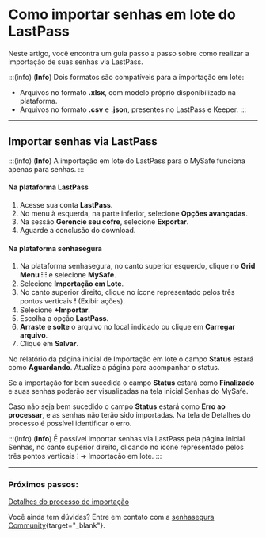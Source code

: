 # Como importar senhas em lote do LastPass

Neste artigo, você encontra um guia passo a passo sobre como realizar a importação de suas senhas via LastPass.

:::(info) (**Info**)
Dois formatos são compatíveis para a importação em lote:
* Arquivos no formato **.xlsx**, com modelo próprio disponibilizado na plataforma.
* Arquivos no formato **.csv** e **.json**, presentes no LastPass e Keeper.
:::
****
## Importar senhas via LastPass

:::(info) (**Info**)
A importação em lote do LastPass para o MySafe funciona apenas para senhas.
:::
#### Na plataforma LastPass
1. Acesse sua conta **LastPass**.
2. No menu à esquerda, na parte inferior, selecione **Opções avançadas**.
3. Na sessão **Gerencie seu cofre**, selecione **Exportar**.
4. Aguarde a conclusão do download.

#### Na plataforma senhasegura

1. Na plataforma senhasegura, no canto superior esquerdo, clique no **Grid Menu ⁝⁝⁝** e selecione **MySafe**.
2. Selecione **Importação em Lote**.
3. No canto superior direito, clique no ícone representado pelos três pontos verticais **⁝** (Exibir ações).
4. Selecione **+Importar**.
5. Escolha a opção **LastPass**.
6. **Arraste e solte** o arquivo no local indicado ou clique em **Carregar arquivo**.
7. Clique em **Salvar**.

No relatório da página inicial de Importação em lote o campo **Status** estará como **Aguardando**. Atualize a página para acompanhar o status.

Se a importação for bem sucedida o campo **Status** estará como **Finalizado** e suas senhas poderão ser visualizadas na tela inicial Senhas do MySafe.

Caso não seja bem sucedido o campo **Status** estará como **Erro ao processar**, e as senhas não terão sido importadas. Na tela de Detalhes do processo é possível identificar o erro.

:::(info) (**Info**)
É possível importar senhas via LastPass pela página inicial Senhas,  no canto superior direito, clicando no ícone representado pelos três pontos verticais ⁝ ➔ Importação em lote. 
:::
***
### Próximos passos:
[Detalhes do processo de importação](/v3-32/docs/pt/mysafe-import-process-details)

Você ainda tem dúvidas? Entre em contato com a  [senhasegura Community](https://community.senhasegura.io/){target="_blank"}.